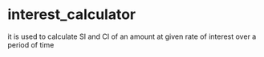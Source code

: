 # interest_calculator
it is used to calculate SI and CI of an amount at given rate of interest over a period of time
